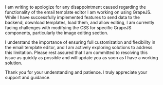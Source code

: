I am writing to apologize for any disappointment caused regarding the functionality of the email template editor I am working on using GrapeJS. While I have successfully implemented features to send data to the backend, download templates, load them, and allow editing, I am currently facing challenges with modifying the CSS for specific GrapeJS components, particularly the image editing section.

I understand the importance of ensuring full customization and flexibility in the email template editor, and I am actively exploring solutions to address this limitation. Please rest assured that I am committed to resolving this issue as quickly as possible and will update you as soon as I have a working solution.

Thank you for your understanding and patience. I truly appreciate your support and guidance.
